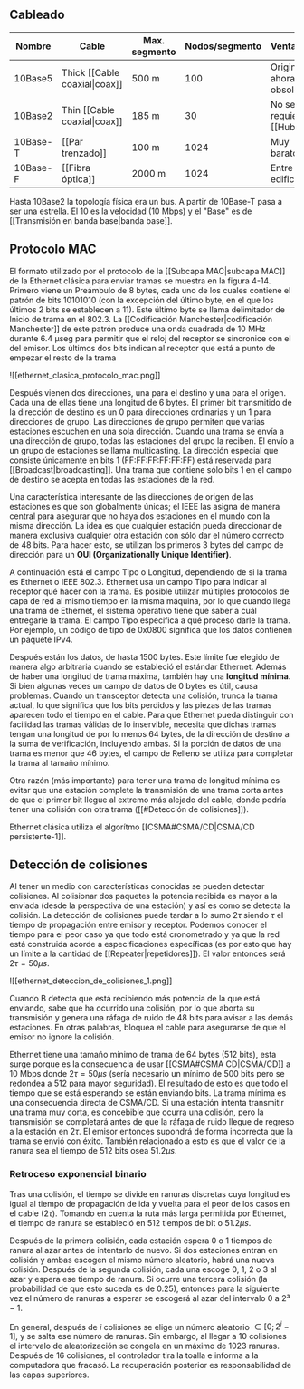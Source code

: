 ## Cableado
| Nombre   | Cable                         | Max. segmento | Nodos/segmento | Ventajas                 | 
| -------- | ----------------------------- | ------------- | -------------- | ------------------------ |
| 10Base5  | Thick [[Cable coaxial\|coax]] | 500 m         | 100            | Original, ahora obsoleta |
| 10Base2  | Thin [[Cable coaxial\|coax]]  | 185 m         | 30             | No se requiere [[Hub]]   |
| 10Base-T | [[Par trenzado]]              | 100 m         | 1024           | Muy barato               |
| 10Base-F | [[Fibra óptica]]              | 2000 m        | 1024           | Entre edificios          |

Hasta 10Base2 la topología física era un bus. A partir de 10Base-T pasa a ser una estrella. El 10 es la velocidad (10 Mbps) y el "Base" es de [[Transmisión en banda base|banda base]].

## Protocolo MAC
El formato utilizado por el protocolo de la [[Subcapa MAC|subcapa MAC]] de la Ethernet clásica para enviar tramas se muestra en la figura 4-14. Primero viene un Preámbulo de 8 bytes, cada uno de los cuales contiene el patrón de bits 10101010 (con la excepción del último byte, en el que los últimos 2 bits se establecen a 11). Este último byte se llama delimitador de Inicio de trama en el 802.3. La [[Codificación Manchester|codificación Manchester]] de este patrón produce una onda cuadrada de 10 MHz durante 6.4 μseg para permitir que el reloj del receptor se sincronice con el del emisor. Los últimos dos bits indican al receptor que está a punto de empezar el resto de la trama

![[ethernet_clasica_protocolo_mac.png]]

Después vienen dos direcciones, una para el destino y una para el origen. Cada una de ellas tiene una longitud de 6 bytes. El primer bit transmitido de la dirección de destino es un 0 para direcciones ordinarias y un 1 para direcciones de grupo. Las direcciones de grupo permiten que varias estaciones escuchen en una sola dirección. Cuando una trama se envía a una dirección de grupo, todas las estaciones del grupo la reciben. El envío a un grupo de estaciones se llama multicasting. La dirección especial que consiste únicamente en bits 1 (FF:FF:FF:FF:FF:FF) está reservada para [[Broadcast|broadcasting]]. Una trama que contiene sólo bits 1 en el campo de destino se acepta en todas las estaciones de la red.

Una característica interesante de las direcciones de origen de las estaciones es que son globalmente únicas; el IEEE las asigna de manera central para asegurar que no haya dos estaciones en el mundo con la misma dirección. La idea es que cualquier estación pueda direccionar de manera exclusiva cualquier otra estación con sólo dar el número correcto de 48 bits. Para hacer esto, se utilizan los primeros 3 bytes del campo de dirección para un **OUI (Organizationally Unique Identifier)**.

A continuación está el campo Tipo o Longitud, dependiendo de si la trama es Ethernet o IEEE 802.3. Ethernet usa un campo Tipo para indicar al receptor qué hacer con la trama. Es posible utilizar múltiples protocolos de capa de red al mismo tiempo en la misma máquina, por lo que cuando llega una trama de Ethernet, el sistema operativo tiene que saber a cuál entregarle la trama. El campo Tipo especifica a qué proceso darle la trama. Por ejemplo, un código de tipo de 0x0800 significa que los datos contienen un paquete IPv4.

Después están los datos, de hasta 1500 bytes. Este límite fue elegido de manera algo arbitraria cuando se estableció el estándar Ethernet. Además de haber una longitud de trama máxima, también hay una **longitud mínima**. Si bien algunas veces un campo de datos de 0 bytes es útil, causa problemas. Cuando un transceptor detecta una colisión, trunca la trama actual, lo que significa que los bits perdidos y las piezas de las tramas aparecen todo el tiempo en el cable. Para que Ethernet pueda distinguir con facilidad las tramas válidas de lo inservible, necesita que dichas tramas tengan una longitud de por lo menos 64 bytes, de la dirección de destino a la suma de verificación, incluyendo ambas. Si la porción de datos de una trama es menor que 46 bytes, el campo de Relleno se utiliza para completar la trama al tamaño mínimo.

Otra razón (más importante) para tener una trama de longitud mínima es evitar que una estación complete la transmisión de una trama corta antes de que el primer bit llegue al extremo más alejado del cable, donde podría tener una colisión con otra trama ([[#Detección de colisiones]]).

Ethernet clásica utiliza el algorítmo [[CSMA#CSMA/CD|CSMA/CD persistente-1]].

## Detección de colisiones
Al tener un medio con características conocidas se pueden detectar colisiones. Al colisionar dos paquetes la potencia recibida es mayor a la enviada (desde la perspectiva de una estación) y así es como se detecta la colisión. La detección de colisiones puede tardar a lo sumo $2\tau$ siendo $\tau$ el tiempo de propagación entre emisor y receptor. Podemos conocer el tiempo para el peor caso ya que todo está cronometrado y ya que la red está construida acorde a especificaciones específicas (es por esto que hay un límite a la cantidad de [[Repeater|repetidores]]). El valor entonces será $2\tau = 50 \mu s$.

![[ethernet_deteccion_de_colisiones_1.png]]

Cuando B detecta que está recibiendo más potencia de la que está enviando, sabe que ha ocurrido una colisión, por lo que aborta su transmisión y genera una ráfaga de ruido de 48 bits para avisar a las demás estaciones. En otras palabras, bloquea el cable para asegurarse de que el emisor no ignore la colisión.

Ethernet tiene una tamaño mínimo de trama de 64 bytes (512 bits), esta surge porque es la consecuencia de usar [[CSMA#CSMA CD|CSMA/CD]] a 10 Mbps donde $2\tau = 50 \mu s$ (sería necesario un mínimo de 500 bits pero se redondea a 512 para mayor seguridad). El resultado de esto es que todo el tiempo que se está esperando se están enviando bits. La trama mínima es una consecuencia directa de CSMA/CD. Si una estación intenta transmitir una trama muy corta, es concebible que ocurra una colisión, pero la transmisión se completará antes de que la ráfaga de ruido llegue de regreso a la estación en $2\tau$. El emisor entonces supondrá de forma incorrecta que la trama se envió con éxito. También relacionado a esto es que el valor de la ranura sea el tiempo de 512 bits osea $51.2 \mu s$.

### Retroceso exponencial binario
Tras una colisión, el tiempo se divide en ranuras discretas cuya longitud es igual al tiempo de propagación de ida y vuelta para el peor de los casos en el cable ($2\tau$). Tomando en cuenta la ruta más larga permitida por Ethernet, el tiempo de ranura se estableció en 512 tiempos de bit o $51.2 \mu s$.

Después de la primera colisión, cada estación espera 0 o 1 tiempos de ranura al azar antes de intentarlo de nuevo. Si dos estaciones entran en colisión y ambas escogen el mismo número aleatorio, habrá una nueva colisión. Después de la segunda colisión, cada una escoge 0, 1, 2 o 3 al azar y espera ese tiempo de ranura. Si ocurre una tercera colisión (la probabilidad de que esto suceda es de 0.25), entonces para la siguiente vez el número de ranuras a esperar se escogerá al azar del intervalo 0 a 2³ − 1.

En general, después de $i$ colisiones se elige un número aleatorio $\in [0; 2^i-1]$, y se salta ese número de ranuras. Sin embargo, al llegar a 10 colisiones el intervalo de aleatorización se congela en un máximo de 1023 ranuras. Después de 16 colisiones, el controlador tira la toalla e informa a la computadora que fracasó. La recuperación posterior es responsabilidad de las capas superiores.